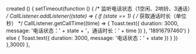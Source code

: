   created () {
    setTimeout(function () {
      /* 监听电话状态（1空闲、2响铃、3通话） */
      CallListener.addListener((state) => {
        if (state == 1) {
          /* 获取通话时长（单位秒） */
          CallListener.getCallTime((time) => {
            Toast.text({
              duration: 3000,
              message: '电话状态：' + state + '，通话时长：' + time
            })
          }, '18916797460')
        } else {
          Toast.text({
            duration: 3000,
            message: '电话状态：' + state
          })
        }
      })
    },3000)
  },